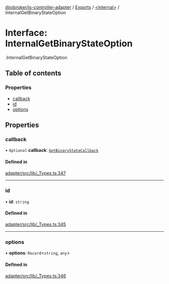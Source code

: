 [@iobroker/js-controller-adapter](../README.md) / [Exports](../modules.md) / [<internal\>](../modules/internal_.md) / InternalGetBinaryStateOption

# Interface: InternalGetBinaryStateOption

[<internal>](../modules/internal_.md).InternalGetBinaryStateOption

## Table of contents

### Properties

- [callback](internal_.InternalGetBinaryStateOption.md#callback)
- [id](internal_.InternalGetBinaryStateOption.md#id)
- [options](internal_.InternalGetBinaryStateOption.md#options)

## Properties

### callback

• `Optional` **callback**: [`GetBinaryStateCallback`](../modules/internal_.md#getbinarystatecallback)

#### Defined in

[adapter/src/lib/_Types.ts:347](https://github.com/ioBroker/ioBroker.js-controller/blob/6912de44/packages/adapter/src/lib/_Types.ts#L347)

___

### id

• **id**: `string`

#### Defined in

[adapter/src/lib/_Types.ts:345](https://github.com/ioBroker/ioBroker.js-controller/blob/6912de44/packages/adapter/src/lib/_Types.ts#L345)

___

### options

• **options**: `Record`<`string`, `any`\>

#### Defined in

[adapter/src/lib/_Types.ts:346](https://github.com/ioBroker/ioBroker.js-controller/blob/6912de44/packages/adapter/src/lib/_Types.ts#L346)
